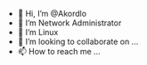 - 👋 Hi, I’m @Akordlo
- 👀 I’m Network Administrator 
- 🌱 I’m Linux 
- 💞️ I’m looking to collaborate on ...
- 📫 How to reach me ...

<!---
Akordlo/Akordlo is a ✨ special ✨ repository because its `README.md` (this file) appears on your GitHub profile.
You can click the Preview link to take a look at your changes.
--->
